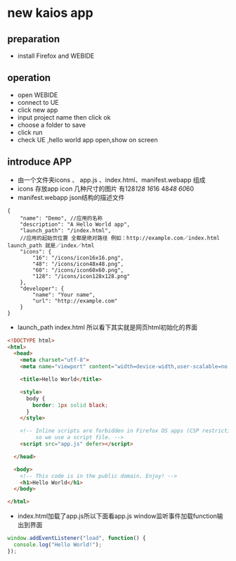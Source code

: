 # new kaios app

## preparation
- install Firefox and WEBIDE

## operation
- open WEBIDE
- connect to UE
- click new app
- input project name then click ok
- choose a folder to save
- click run 
- check UE ,hello world app open,show on screen

## introduce APP
- 由一个文件夹icons 、 app.js 、index.html、manifest.webapp 组成
- icons 存放app icon 几种尺寸的图片 有128*128 16*16 48*48 60*60
- manifest.webapp json结构的描述文件
``` 
{
	"name": "Demo", //应用的名称
	"description": "A Hello World app",
	"launch_path": "/index.html", 
	//应用的起始页位置 全都是绝对路径 例如：http://example.com／index.html launch_path 就是／index／html
	"icons": {
		"16": "/icons/icon16x16.png",
		"48": "/icons/icon48x48.png",
		"60": "/icons/icon60x60.png",
		"128": "/icons/icon128x128.png"
	},
	"developer": {
		"name": "Your name",
		"url": "http://example.com"
	}
}
```
- launch_path index.html 所以看下其实就是网页html初始化的界面
``` html
<!DOCTYPE html>
<html>
  <head>
    <meta charset="utf-8">
    <meta name="viewport" content="width=device-width,user-scalable=no,initial-scale=1">

    <title>Hello World</title>

    <style>
      body {
        border: 1px solid black;
      }
    </style>

    <!-- Inline scripts are forbidden in Firefox OS apps (CSP restrictions),
         so we use a script file. -->
    <script src="app.js" defer></script>

  </head>

  <body>
    <!-- This code is in the public domain. Enjoy! -->
    <h1>Hello World</h1>
  </body>

</html>
```
- index.html加载了app.js所以下面看app.js window监听事件加载function输出到界面
``` javascript
window.addEventListener("load", function() {
  console.log("Hello World!");
});
```




